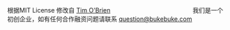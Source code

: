 根据MIT License 修改自 [Tim O'Brien](https://github.com/t413/SinglePaged)  &nbsp;&nbsp;&nbsp;&nbsp;&nbsp;&nbsp;&nbsp;&nbsp;&nbsp;&nbsp;&nbsp;&nbsp;&nbsp;&nbsp;&nbsp; &nbsp;&nbsp;&nbsp;&nbsp;&nbsp;&nbsp;&nbsp;&nbsp;&nbsp;&nbsp;&nbsp;&nbsp;&nbsp;&nbsp;&nbsp; &nbsp;&nbsp;&nbsp;&nbsp;&nbsp;&nbsp;&nbsp;&nbsp;&nbsp;&nbsp;&nbsp;&nbsp;&nbsp;&nbsp;&nbsp;我们是一个初创企业，如有任何合作融资问题请联系 question@bukebuke.com